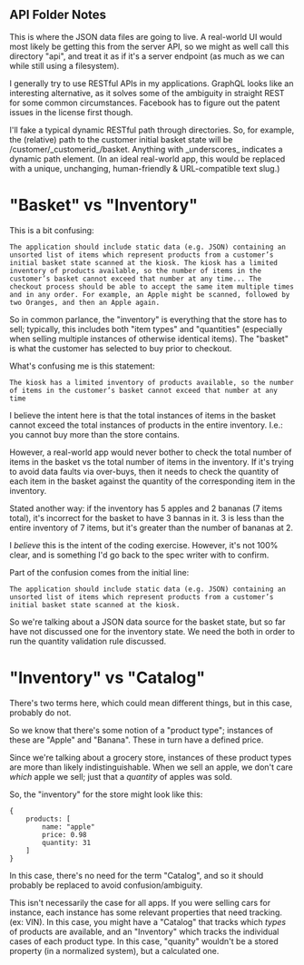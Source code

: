 API Folder Notes
----------------

This is where the JSON data files are going to live. A real-world UI would most likely be getting this from the server API, so we might as well call this directory "api", and treat it as if it's a server endpoint (as much as we can while still using a filesystem).

I generally try to use RESTful APIs in my applications. GraphQL looks like an interesting alternative, as it solves some of the ambiguity in straight REST for some common circumstances. Facebook has to figure out the patent issues in the license first though.

 I'll fake a typical dynamic RESTful path through directories. So, for example, the (relative) path to the customer initial basket state will be /customer/\_customerid\_/basket. Anything with \_underscores\_ indicates a dynamic path element. (In an ideal real-world app, this would be replaced with a  unique, unchanging, human-friendly & URL-compatible text slug.)

"Basket" vs "Inventory"
=======================

This is a bit confusing:

    The application should include static data (e.g. JSON) containing an unsorted list of items which represent products from a customer’s initial basket state scanned at the kiosk. The kiosk has a limited inventory of products available, so the number of items in the customer’s basket cannot exceed that number at any time... The checkout process should be able to accept the same item multiple times and in any order. For example, an Apple might be scanned, followed by two Oranges, and then an Apple again.

So in common parlance, the "inventory" is everything that the store has to sell; typically, this includes both "item types" and "quantities" (especially when selling multiple instances of otherwise identical items). The "basket" is what the customer has selected to buy prior to checkout.

What's confusing me is this statement: 

    The kiosk has a limited inventory of products available, so the number of items in the customer’s basket cannot exceed that number at any time

I believe the intent here is that the total instances of items in the basket cannot exceed the total instances of products in the entire inventory. I.e.: you cannot buy more than the store contains.

However, a real-world app would never bother to check the total number of items in the basket vs the total number of items in the inventory. If it's trying to avoid data faults via over-buys, then it needs to check the quantity of each item in the basket against the quantity of the corresponding item in the inventory.

Stated another way: if the inventory has 5 apples and 2 bananas (7 items total), it's incorrect for the basket to have 3 bannas in it. 3 is less than the entire inventory of 7 items, but it's greater than the number of bananas at 2.

I *believe* this is the intent of the coding exercise. However, it's not 100% clear, and is something I'd go back to the spec writer with to confirm.

Part of the confusion comes from the initial line:

    The application should include static data (e.g. JSON) containing an unsorted list of items which represent products from a customer’s initial basket state scanned at the kiosk.

So we're talking about a JSON data source for the basket state, but so far have not discussed one for the inventory state. We need the both in order to run the quantity validation rule discussed.

"Inventory" vs "Catalog"
========================

There's two terms here, which could mean different things, but in this case, probably do not.

So we know that there's some notion of a "product type"; instances of these are "Apple" and "Banana". These in turn have a defined price.

Since we're talking about a grocery store, instances of these product types are more than likely indistinguishable. When we sell an apple, we don't care *which* apple we sell; just that a *quantity* of apples was sold.

So, the "inventory" for the store might look like this:

    { 
        products: [
            name: "apple"
            price: 0.98
            quantity: 31
        ]
    }

In this case, there's no need for the term "Catalog", and so it should probably be replaced to avoid confusion/ambiguity.

This isn't necessarily the case for all apps. If you were selling cars for instance, each instance has some relevant properties that need tracking. (ex: VIN). In this case, you might have a "Catalog" that tracks which *types* of products are available, and an "Inventory" which tracks the individual cases of each product type. In this case, "quanity" wouldn't be a stored property (in a normalized system), but a calculated one.
